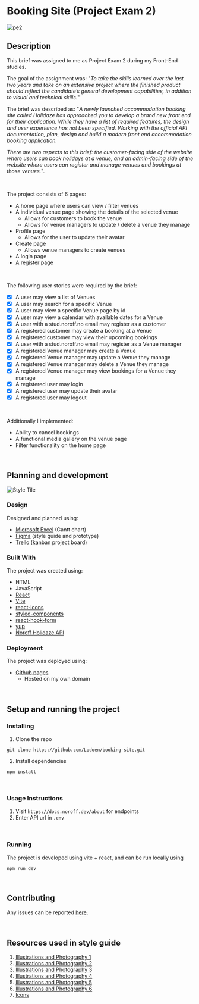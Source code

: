 # Booking Site (Project Exam 2)

![pe2](https://github.com/Lodoen/booking-site/assets/95305401/cad28062-c7e3-4012-9baa-82b4d6652667)

## Description

This brief was assigned to me as Project Exam 2 during my Front-End studies.

The goal of the assignment was:
"_To take the skills learned over the last two years and take on an extensive project where the finished product should reflect the candidate’s general development capabilities, in addition to visual and technical skills._"

The brief was described as: "_A newly launched accommodation booking site called Holidaze has approached you to develop a brand new front end for their application. While they have a list of required features, the design and user experience has not been specified. Working with the official API documentation, plan, design and build a modern front end accommodation booking application._

_There are two aspects to this brief: the customer-facing side of the website where users can book holidays at a venue, and an admin-facing side of the website where users can register and manage venues and bookings at those venues._".

<br />

The project consists of 6 pages:

- A home page where users can view / filter venues
- A individual venue page showing the details of the selected venue
  - Allows for customers to book the venue
  - Allows for venue managers to update / delete a venue they manage
- Profile page
  - Allows for the user to update their avatar
- Create page
  - Allows venue managers to create venues
- A login page
- A register page

<br />

The following user stories were required by the brief:

- [x] A user may view a list of Venues
- [x] A user may search for a specific Venue
- [x] A user may view a specific Venue page by id
- [x] A user may view a calendar with available dates for a Venue
- [x] A user with a stud.noroff.no email may register as a customer
- [x] A registered customer may create a booking at a Venue
- [x] A registered customer may view their upcoming bookings
- [x] A user with a stud.noroff.no email may register as a Venue manager
- [x] A registered Venue manager may create a Venue
- [x] A registered Venue manager may update a Venue they manage
- [x] A registered Venue manager may delete a Venue they manage
- [x] A registered Venue manager may view bookings for a Venue they manage
- [x] A registered user may login
- [x] A registered user may update their avatar
- [x] A registered user may logout

<br />

Additionally I implemented:

- Ability to cancel bookings
- A functional media gallery on the venue page
- Filter functionality on the home page

<br />

## Planning and development

![Style Tile](https://github.com/Lodoen/booking-site/assets/95305401/9b4d4812-b9f8-4791-9f93-33847408ac60)

### Design

Designed and planned using:

- [Microsoft Excel](https://www.microsoft.com/en-us/microsoft-365/excel) (Gantt chart)
- [Figma](https://www.figma.com) (style guide and prototype)
- [Trello](https://trello.com) (kanban project board)

### Built With

The project was created using:

- HTML
- JavaScript
- [React](https://react.dev/)
- [Vite](https://vitejs.dev/)
- [react-icons](https://react-icons.github.io/react-icons)
- [styled-components](https://styled-components.com/docs)
- [react-hook-form](https://github.com/react-hook-form/react-hook-form)
- [yup](https://github.com/jquense/yup)
- [Noroff Holidaze API](https://docs.noroff.dev/holidaze/authentication)

### Deployment

The project was deployed using:

- [Github pages](https://docs.github.com/en/pages/getting-started-with-github-pages/about-github-pages)
  - Hosted on my own domain

<br />

## Setup and running the project

### Installing

1. Clone the repo

```
git clone https://github.com/Lodoen/booking-site.git
```

2. Install dependencies

```
npm install
```

<br />

### Usage Instructions

1. Visit `https://docs.noroff.dev/about` for endpoints
2. Enter API url in `.env`

<br />

### Running

The project is developed using vite + react, and can be run locally using

```
npm run dev
```

<br />

## Contributing

Any issues can be reported [here](https://github.com/Lodoen/booking-site/issues).

<br />

## Resources used in style guide

1. [Illustrations and Photography 1](https://www.freepik.com/free-photo/family-have-fun-park_3180016.htm)
2. [Illustrations and Photography 2](https://www.freepik.com/free-photo/full-shot-friends-traveling-with-map_15694811.htm)
3. [Illustrations and Photography 3](https://www.freepik.com/free-photo/female-tourists-hand-have-happy-travel-map_3953407.htm)
4. [Illustrations and Photography 4](https://www.freepik.com/free-photo/map-gps-direction-navigation-route-travel_17129290.htm)
5. [Illustrations and Photography 5](https://www.freepik.com/free-vector/flat-hotel-booking-concept-background_4713392.htm)
6. [Illustrations and Photography 6](https://www.freepik.com/free-vector/hostel-tourists-marks-flat-illustration_17714761.htm)
7. [Icons](https://react-icons.github.io/react-icons/)
